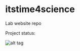 # itstime4science
Lab website repo

Project status: 

![alt tag](https://travis-ci.org/volodink/itstime4science.svg?branch=master)
